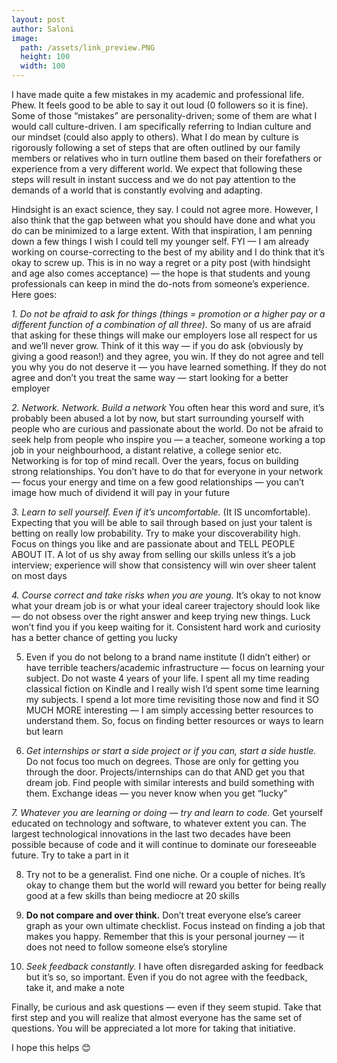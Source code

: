 ```yaml
---
layout: post
author: Saloni
image:
  path: /assets/link_preview.PNG
  height: 100
  width: 100
---
```


I have made quite a few mistakes in my academic and professional life. Phew. It feels good to be able to say it out loud (0 followers so it is fine). Some of those “mistakes” are personality-driven; some of them are what I would call culture-driven. I am specifically referring to Indian culture and our mindset (could also apply to others). What I do mean by culture is rigorously following a set of steps that are often outlined by our family members or relatives who in turn outline them based on their forefathers or experience from a very different world. We expect that following these steps will result in instant success and we do not pay attention to the demands of a world that is constantly evolving and adapting.


Hindsight is an exact science, they say. I could not agree more. However, I also think that the gap between what you should have done and what you do can be minimized to a large extent. With that inspiration, I am penning down a few things I wish I could tell my younger self. FYI — I am already working on course-correcting to the best of my ability and I do think that it’s okay to screw up. This is in no way a regret or a pity post (with hindsight and age also comes acceptance) — the hope is that students and young professionals can keep in mind the do-nots from someone’s experience. Here goes:

*1. Do not be afraid to ask for things (things = promotion or a higher pay or a different function of a combination of all three).* So many of us are afraid that asking for these things will make our employers lose all respect for us and we’ll never grow. Think of it this way — if you do ask (obviously by giving a good reason!) and they agree, you win. If they do not agree and tell you why you do not deserve it — you have learned something. If they do not agree and don’t you treat the same way — start looking for a better employer

*2. Network. Network. Build a network* You often hear this word and sure, it’s probably been abused a lot by now, but start surrounding yourself with people who are curious and passionate about the world. Do not be afraid to seek help from people who inspire you — a teacher, someone working a top job in your neighbourhood, a distant relative, a college senior etc. Networking is for top of mind recall. Over the years, focus on building strong relationships. You don’t have to do that for everyone in your network — focus your energy and time on a few good relationships — you can’t image how much of dividend it will pay in your future

*3. Learn to sell yourself. Even if it’s uncomfortable.* (It IS uncomfortable). Expecting that you will be able to sail through based on just your talent is betting on really low probability. Try to make your discoverability high. Focus on things you like and are passionate about and TELL PEOPLE ABOUT IT. A lot of us shy away from selling our skills unless it’s a job interview; experience will show that consistency will win over sheer talent on most days

*4. Course correct and take risks when you are young.* It’s okay to not know what your dream job is or what your ideal career trajectory should look like — do not obsess over the right answer and keep trying new things. Luck won’t find you if you keep waiting for it. Consistent hard work and curiosity has a better chance of getting you lucky

5. Even if you do not belong to a brand name institute (I didn’t either) or have terrible teachers/academic infrastructure — focus on learning your subject. Do not waste 4 years of your life. I spent all my time reading classical fiction on Kindle and I really wish I’d spent some time learning my subjects. I spend a lot more time revisiting those now and find it SO MUCH MORE interesting — I am simply accessing better resources to understand them. So, focus on finding better resources or ways to learn but learn

6. *Get internships or start a side project or if you can, start a side hustle.* Do not focus too much on degrees. Those are only for getting you through the door. Projects/internships can do that AND get you that dream job. Find people with similar interests and build something with them. Exchange ideas — you never know when you get “lucky”

*7. Whatever you are learning or doing — try and learn to code.* Get yourself educated on technology and software, to whatever extent you can. The largest technological innovations in the last two decades have been possible because of code and it will continue to dominate our foreseeable future. Try to take a part in it

8. Try not to be a generalist. Find one niche. Or a couple of niches. It’s okay to change them but the world will reward you better for being really good at a few skills than being mediocre at 20 skills

9. **Do not compare and over think.** Don’t treat everyone else’s career graph as your own ultimate checklist. Focus instead on finding a job that makes you happy. Remember that this is your personal journey — it does not need to follow someone else’s storyline

10. *Seek feedback constantly.* I have often disregarded asking for feedback but it’s so, so important. Even if you do not agree with the feedback, take it, and make a note

Finally, be curious and ask questions — even if they seem stupid. Take that first step and you will realize that almost everyone has the same set of questions. You will be appreciated a lot more for taking that initiative.

I hope this helps 😊
